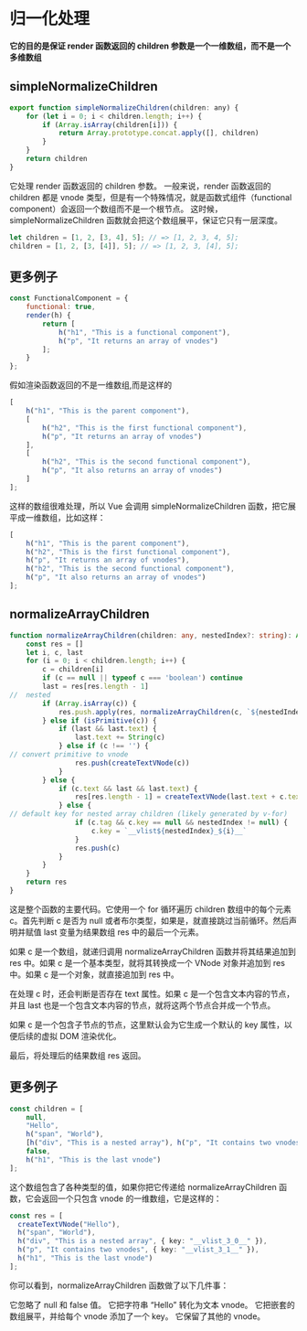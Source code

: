 # 归一化处理

**它的目的是保证 render 函数返回的 children 参数是一个一维数组，而不是一个多维数组**

## simpleNormalizeChildren

```js
export function simpleNormalizeChildren(children: any) {
    for (let i = 0; i < children.length; i++) {
        if (Array.isArray(children[i])) {
            return Array.prototype.concat.apply([], children)
        }
    }
    return children
}
```

它处理 render 函数返回的 children 参数。
一般来说，render 函数返回的 children 都是 vnode 类型，但是有一个特殊情况，就是函数式组件（functional
component）会返回一个数组而不是一个根节点。
这时候，simpleNormalizeChildren 函数就会把这个数组展平，保证它只有一层深度。

```js
let children = [1, 2, [3, 4], 5]; // => [1, 2, 3, 4, 5];
children = [1, 2, [3, [4]], 5]; // => [1, 2, 3, [4], 5];
```

## 更多例子

```js
const FunctionalComponent = {
    functional: true,
    render(h) {
        return [
            h("h1", "This is a functional component"),
            h("p", "It returns an array of vnodes")
        ];
    }
};
```

假如渲染函数返回的不是一维数组,而是这样的

```js
[
    h("h1", "This is the parent component"),
    [
        h("h2", "This is the first functional component"),
        h("p", "It returns an array of vnodes")
    ],
    [
        h("h2", "This is the second functional component"),
        h("p", "It also returns an array of vnodes")
    ]
];
```

这样的数组很难处理，所以 Vue 会调用 simpleNormalizeChildren 函数，把它展平成一维数组，比如这样：

```js
[
    h("h1", "This is the parent component"),
    h("h2", "This is the first functional component"),
    h("p", "It returns an array of vnodes"),
    h("h2", "This is the second functional component"),
    h("p", "It also returns an array of vnodes")
];
```

## normalizeArrayChildren

```ts
function normalizeArrayChildren(children: any, nestedIndex?: string): Array<VNode> {
    const res = []
    let i, c, last
    for (i = 0; i < children.length; i++) {
        c = children[i]
        if (c == null || typeof c === 'boolean') continue
        last = res[res.length - 1]
//  nested
        if (Array.isArray(c)) {
            res.push.apply(res, normalizeArrayChildren(c, `${nestedIndex || ''}_${i}`))
        } else if (isPrimitive(c)) {
            if (last && last.text) {
                last.text += String(c)
            } else if (c !== '') {
// convert primitive to vnode
                res.push(createTextVNode(c))
            }
        } else {
            if (c.text && last && last.text) {
                res[res.length - 1] = createTextVNode(last.text + c.text)
            } else {
// default key for nested array children (likely generated by v-for)
                if (c.tag && c.key == null && nestedIndex != null) {
                    c.key = `__vlist${nestedIndex}_${i}__`
                }
                res.push(c)
            }
        }
    }
    return res
}
```
这是整个函数的主要代码。它使用一个 for 循环遍历 children 数组中的每个元素 c。首先判断 c 是否为 null 或者布尔类型，如果是，就直接跳过当前循环。然后声明并赋值 last 变量为结果数组 res 中的最后一个元素。

如果 c 是一个数组，就递归调用 normalizeArrayChildren 函数并将其结果追加到 res 中。如果 c 是一个基本类型，就将其转换成一个 VNode 对象并追加到 res 中。如果 c 是一个对象，就直接追加到 res 中。

在处理 c 时，还会判断是否存在 text 属性。如果 c 是一个包含文本内容的节点，并且 last 也是一个包含文本内容的节点，就将这两个节点合并成一个节点。

如果 c 是一个包含子节点的节点，这里默认会为它生成一个默认的 key 属性，以便后续的虚拟 DOM 渲染优化。

最后，将处理后的结果数组 res 返回。
## 更多例子

```js
const children = [
    null,
    "Hello",
    h("span", "World"),
    [h("div", "This is a nested array"), h("p", "It contains two vnodes")],
    false,
    h("h1", "This is the last vnode")
];
```
这个数组包含了各种类型的值，如果你把它传递给 normalizeArrayChildren 函数，它会返回一个只包含 vnode 的一维数组，它是这样的：
```ts
const res = [
  createTextVNode("Hello"),
  h("span", "World"),
  h("div", "This is a nested array", { key: "__vlist_3_0__" }),
  h("p", "It contains two vnodes", { key: "__vlist_3_1__" }),
  h("h1", "This is the last vnode")
];
```
你可以看到，normalizeArrayChildren 函数做了以下几件事：

它忽略了 null 和 false 值。
它把字符串 “Hello” 转化为文本 vnode。
它把嵌套的数组展平，并给每个 vnode 添加了一个 key。
它保留了其他的 vnode。
